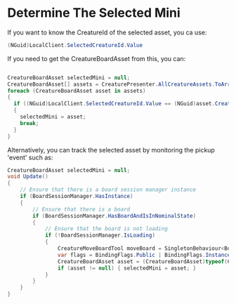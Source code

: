 # Determine The Selected Mini

If you want to know the CreatureId of the selected asset, you ca use:

````C#
(NGuid)LocalClient.SelectedCreatureId.Value
````

If you need to get the CreatureBoardAsset from this, you can:

````C#

CreatureBoardAsset selectedMini = null;
CreatureBoardAsset[] assets = CreaturePresenter.AllCreatureAssets.ToArray();
foreach (CreatureBoardAsset asset in assets)
{
  if ((NGuid)LocalClient.SelectedCreatureId.Value == (NGuid)asset.Creature.CreatureId.Value)
  {
    selectedMini = asset;
    break;
  }
}
````

Alternatively, you can track the selected asset by monitoring the pickup 'event' such as:

````C#
CreatureBoardAsset selectedMini = null;
void Update()
{
    // Ensure that there is a board session manager instance
    if (BoardSessionManager.HasInstance)
    {
        // Ensure that there is a board
        if (BoardSessionManager.HasBoardAndIsInNominalState)
        {
            // Ensure that the board is not loading
            if (!BoardSessionManager.IsLoading)
            {
                CreatureMoveBoardTool moveBoard = SingletonBehaviour<BoardToolManager>.Instance.GetTool<CreatureMoveBoardTool>();
                var flags = BindingFlags.Public | BindingFlags.Instance | BindingFlags.NonPublic | BindingFlags.Static;
                CreatureBoardAsset asset = (CreatureBoardAsset)typeof(CreatureMoveBoardTool).GetField("_pickupObject", flags).GetValue(moveBoard);
                if (asset != null) { selectedMini = asset; }
            }
        }
    }
}
````
